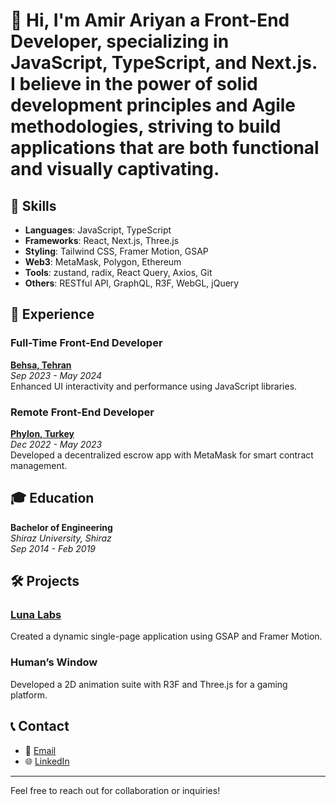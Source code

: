 # 👋 Hi, I'm Amir Ariyan a Front-End Developer, specializing in JavaScript, TypeScript, and Next.js. I believe in the power of solid development principles and Agile methodologies, striving to build applications that are both functional and visually captivating.

## 💼 Skills

- **Languages**: JavaScript, TypeScript
- **Frameworks**: React, Next.js, Three.js
- **Styling**: Tailwind CSS, Framer Motion, GSAP
- **Web3**: MetaMask, Polygon, Ethereum
- **Tools**: zustand, radix, React Query, Axios, Git
- **Others**: RESTful API, GraphQL, R3F, WebGL, jQuery

## 🏢 Experience

### Full-Time Front-End Developer
[**Behsa, Tehran**](https://www.behsacorp.com)  
*Sep 2023 - May 2024*  
Enhanced UI interactivity and performance using JavaScript libraries.

### Remote Front-End Developer
[**Phylon, Turkey**](http://phylon.io)  
*Dec 2022 - May 2023*  
Developed a decentralized escrow app with MetaMask for smart contract management.

## 🎓 Education

**Bachelor of Engineering**  
*Shiraz University, Shiraz*  
*Sep 2014 - Feb 2019*

## 🛠 Projects

### [Luna Labs](https://luna-lac.vercel.app/)
Created a dynamic single-page application using GSAP and Framer Motion.

### Human’s Window
Developed a 2D animation suite with R3F and Three.js for a gaming platform.

## 📞 Contact

- 📧 [Email](mailto:amir.ariyan.dev@gmail.com)
- 🌐 [LinkedIn](https://www.linkedin.com/in/amir-ariyan-4167ba145)

---

Feel free to reach out for collaboration or inquiries!
